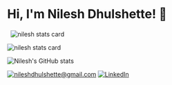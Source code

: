 # Hi, I'm Nilesh Dhulshette! 👋
<p>&nbsp;
<img align="center" src="https://github-readme-stats.vercel.app/api?username=nileshdhul&show_icons=true&theme=default&title_color=ff00dd&text_color=000000&bg_color=ffffff&hide_border=true" alt="nilesh stats card" /></p>
<p>
<img align="center" src="https://github-readme-stats.vercel.app/api/top-langs?username=nileshdhul&theme=radical&title_color=000000&text_color=000000&bg_color=ffffff&hide_border=false&layout=compact" alt="nilesh stats card" /></p>


![Nilesh's GitHub stats](http://github-readme-streak-stats.herokuapp.com?user=nileshdhul&theme=github-dark&hide_border=true&date_format=M%20j%5B%2C%20Y%5D&ring=58A6FF&dates=58A6FF&stroke=58A6FF)



<a href="mailto:nileshdhulshette@gmail.com">![nileshdhulshette@gmail.com](https://img.shields.io/badge/Gmail-D14836?style=for-the-badge&logo=gmail&logoColor=white)</a> <a href="https://www.linkedin.com/in/nilesh-dhulshette-9744771b5/">![LinkedIn](https://img.shields.io/badge/LinkedIn-0077B5?style=for-the-badge&logo=linkedin&logoColor=white)



